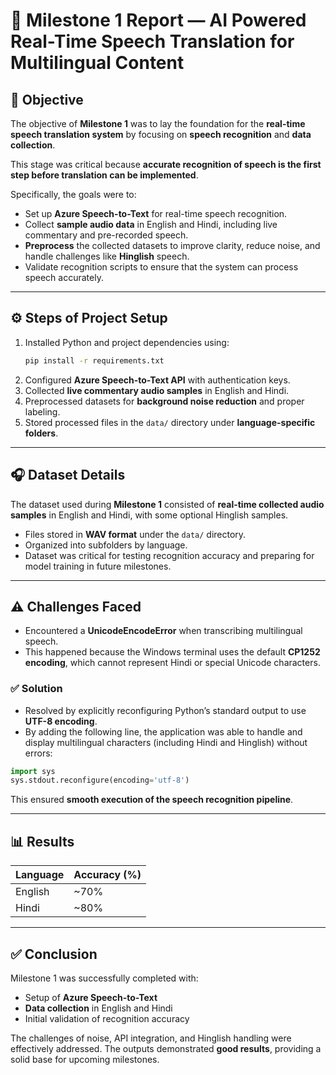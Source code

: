 # 📝 Milestone 1 Report — AI Powered Real-Time Speech Translation for Multilingual Content

## 🎯 Objective
The objective of **Milestone 1** was to lay the foundation for the **real-time speech translation system** by focusing on **speech recognition** and **data collection**.  

This stage was critical because **accurate recognition of speech is the first step before translation can be implemented**.  

Specifically, the goals were to:  
- Set up **Azure Speech-to-Text** for real-time speech recognition.  
- Collect **sample audio data** in English and Hindi, including live commentary and pre-recorded speech.  
- **Preprocess** the collected datasets to improve clarity, reduce noise, and handle challenges like **Hinglish** speech.  
- Validate recognition scripts to ensure that the system can process speech accurately.  

---

## ⚙️ Steps of Project Setup
1. Installed Python and project dependencies using:  
   ```bash
   pip install -r requirements.txt
   ```  
2. Configured **Azure Speech-to-Text API** with authentication keys.  
3. Collected **live commentary audio samples** in English and Hindi.  
4. Preprocessed datasets for **background noise reduction** and proper labeling.  
5. Stored processed files in the `data/` directory under **language-specific folders**.  

---

## 🎧 Dataset Details
The dataset used during **Milestone 1** consisted of **real-time collected audio samples** in English and Hindi, with some optional Hinglish samples.  

- Files stored in **WAV format** under the `data/` directory.  
- Organized into subfolders by language.  
- Dataset was critical for testing recognition accuracy and preparing for model training in future milestones.  

---

## ⚠️ Challenges Faced
- Encountered a **UnicodeEncodeError** when transcribing multilingual speech.  
- This happened because the Windows terminal uses the default **CP1252 encoding**, which cannot represent Hindi or special Unicode characters.  

### ✅ Solution
- Resolved by explicitly reconfiguring Python’s standard output to use **UTF-8 encoding**.  
- By adding the following line, the application was able to handle and display multilingual characters (including Hindi and Hinglish) without errors:  

```python
import sys
sys.stdout.reconfigure(encoding='utf-8')
```

This ensured **smooth execution of the speech recognition pipeline**.  

---

## 📊 Results

| Language | Accuracy (%) |
|----------|--------------|
| English  | ~70%         |
| Hindi    | ~80%         |

---

## ✅ Conclusion
Milestone 1 was successfully completed with:  
- Setup of **Azure Speech-to-Text**  
- **Data collection** in English and Hindi  
- Initial validation of recognition accuracy  

The challenges of noise, API integration, and Hinglish handling were effectively addressed. The outputs demonstrated **good results**, providing a solid base for upcoming milestones.  
